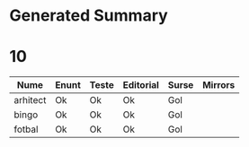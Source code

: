 # Generated Summary

# 10

| Nume | Enunt | Teste | Editorial | Surse | Mirrors |
| ---- | ----- | ----- | --------- | ----- | ------- |
| arhitect | Ok | Ok | Ok | Gol |  |
| bingo | Ok | Ok | Ok | Gol |  |
| fotbal | Ok | Ok | Ok | Gol |  |
